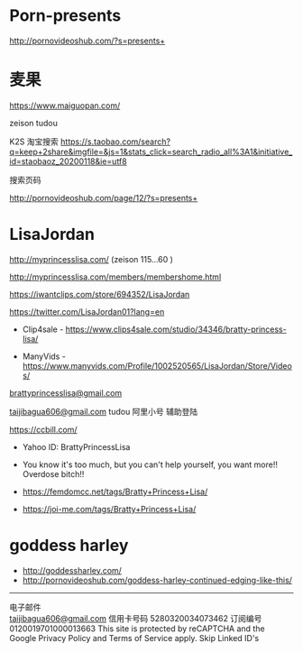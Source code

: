 # Porn-presents
http://pornovideoshub.com/?s=presents+


# 麦果
https://www.maiguopan.com/

zeison tudou

K2S 淘宝搜索
https://s.taobao.com/search?q=keep+2share&imgfile=&js=1&stats_click=search_radio_all%3A1&initiative_id=staobaoz_20200118&ie=utf8

搜索页码

http://pornovideoshub.com/page/12/?s=presents+


# LisaJordan
http://myprincesslisa.com/  (zeison 115...60 )

http://myprincesslisa.com/members/membershome.html

https://iwantclips.com/store/694352/LisaJordan 

https://twitter.com/LisaJordan01?lang=en

- Clip4sale -  https://www.clips4sale.com/studio/34346/bratty-princess-lisa/ 

- ManyVids - https://www.manyvids.com/Profile/1002520565/LisaJordan/Store/Videos/

brattyprincesslisa@gmail.com

taijibagua606@gmail.com  tudou   阿里小号 辅助登陆

https://ccbill.com/

- Yahoo ID: BrattyPrincessLisa 

- You know it's too much, but you can't help yourself, you want more!! Overdose bitch!!

- https://femdomcc.net/tags/Bratty+Princess+Lisa/

- https://joi-me.com/tags/Bratty+Princess+Lisa/


#  goddess harley

- http://goddessharley.com/
- http://pornovideoshub.com/goddess-harley-continued-edging-like-this/

-------------------------------------------


电子邮件	
taijibagua606@gmail.com
信用卡号码
5280320034073462
订阅编号	
0120019701000013663
This site is protected by reCAPTCHA and the Google Privacy Policy and Terms of Service apply.
Skip Linked ID's

